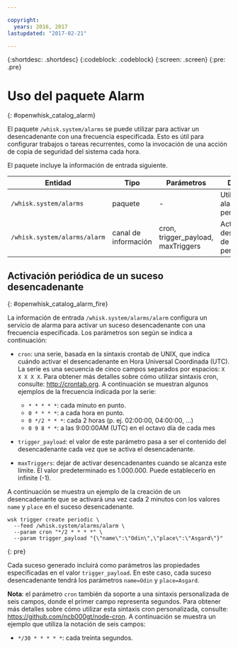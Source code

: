 ```yaml
---

copyright:
  years: 2016, 2017
lastupdated: "2017-02-21"

---
```


{:shortdesc: .shortdesc}
{:codeblock: .codeblock}
{:screen: .screen}
{:pre: .pre}

# Uso del paquete Alarm
{: #openwhisk_catalog_alarm}

El paquete `/whisk.system/alarms` se puede utilizar para activar un desencadenante con una frecuencia especificada. Esto es útil
para configurar trabajos o tareas recurrentes, como la invocación de una acción de copia de seguridad del sistema cada hora.

El paquete incluye la información de entrada siguiente.

| Entidad | Tipo | Parámetros | Descripción |
| --- | --- | --- | --- |
| `/whisk.system/alarms` | paquete | - | Utilidad de alarmas y periodicidad |
| `/whisk.system/alarms/alarm` | canal de información | cron, trigger_payload, maxTriggers | Activar suceso desencadenante de forma periódica |


## Activación periódica de un suceso desencadenante
{: #openwhisk_catalog_alarm_fire}

La información de entrada `/whisk.system/alarms/alarm` configura un servicio de alarma para activar un suceso desencadenante
con una frecuencia especificada. Los parámetros son según se indica a continuación:

- `cron`: una serie, basada en la sintaxis crontab de UNIX, que indica cuándo activar el desencadenante en Hora Universal Coordinada (UTC). La serie es una secuencia de cinco campos separados por espacios: `X X X X X`.
Para obtener más detalles sobre cómo utilizar sintaxis cron, consulte: http://crontab.org. A continuación se muestran algunos ejemplos de la frecuencia indicada por la serie:

  - `* * * * *`: cada minuto en punto.
  - `0 * * * *`: a cada hora en punto.
  - `0 */2 * * *`: cada 2 horas (p. ej. 02:00:00, 04:00:00, ...)
  - `0 9 8 * *`: a las 9:00:00AM (UTC) en el octavo día de cada mes

- `trigger_payload`: el valor de este parámetro pasa a ser el contenido del desencadenante cada vez que se activa
el desencadenante.

- `maxTriggers`: dejar de activar desencadenantes cuando se alcanza este límite. El valor predeterminado es 1.000.000. Puede establecerlo en infinite (-1).

A continuación se muestra un ejemplo de la creación de un desencadenante que se activará una vez cada 2 minutos con los valores `name` y `place` en el suceso desencadenante.

  ```
  wsk trigger create periodic \
    --feed /whisk.system/alarms/alarm \
    --param cron "*/2 * * * *" \
    --param trigger_payload "{\"name\":\"Odin\",\"place\":\"Asgard\"}"
  ```
  {: pre}

Cada suceso generado incluirá como parámetros las propiedades especificadas en el valor `trigger_payload`. En este caso,
cada suceso desencadenante tendrá los parámetros `name=Odin` y `place=Asgard`.

**Nota**: el parámetro `cron` también da soporte a una sintaxis personalizada de seis campos, donde el primer campo representa segundos. 
Para obtener más detalles sobre cómo utilizar esta sintaxis cron personalizada, consulte: https://github.com/ncb000gt/node-cron. 
A continuación se muestra un ejemplo que utiliza la notación de seis campos:
  - `*/30 * * * * *`: cada treinta segundos.

